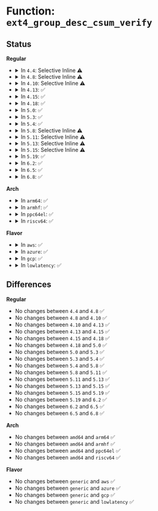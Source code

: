 # Function: <code>ext4_group_desc_csum_verify</code>

## Status
<b>Regular</b>
<ul>
<li>
<details>
<summary>In <code>4.4</code>: Selective Inline ⚠️</summary>

```c
int ext4_group_desc_csum_verify(struct super_block *sb, __u32 block_group, struct ext4_group_desc *gdp);
```

**Collision:** Unique Global

**Inline:** Selective

**Transformation:** False

**Instances:**

```
In fs/ext4/super.c (ffffffff812bacb0)
Location: fs/ext4/super.c:2100
Inline: True
Direct callers:
  - fs/ext4/balloc.c:ext4_read_block_bitmap_nowait
  - fs/ext4/ialloc.c:ext4_read_inode_bitmap
  - fs/ext4/super.c:ext4_remount
  - fs/ext4/super.c:ext4_fill_super
```
**Symbols:**

```
ffffffff812bacb0-ffffffff812bacf1: ext4_group_desc_csum_verify (STB_GLOBAL)
```
</details>
</li>
<li>
<details>
<summary>In <code>4.8</code>: Selective Inline ⚠️</summary>

```c
int ext4_group_desc_csum_verify(struct super_block *sb, __u32 block_group, struct ext4_group_desc *gdp);
```

**Collision:** Unique Global

**Inline:** Selective

**Transformation:** False

**Instances:**

```
In fs/ext4/super.c (ffffffff812e9bd0)
Location: fs/ext4/super.c:2219
Inline: True
Direct callers:
  - fs/ext4/balloc.c:ext4_read_block_bitmap_nowait
  - fs/ext4/ialloc.c:ext4_read_inode_bitmap
  - fs/ext4/super.c:ext4_remount
  - fs/ext4/super.c:ext4_fill_super
```
**Symbols:**

```
ffffffff812e9bd0-ffffffff812e9c10: ext4_group_desc_csum_verify (STB_GLOBAL)
```
</details>
</li>
<li>
<details>
<summary>In <code>4.10</code>: Selective Inline ⚠️</summary>

```c
int ext4_group_desc_csum_verify(struct super_block *sb, __u32 block_group, struct ext4_group_desc *gdp);
```

**Collision:** Unique Global

**Inline:** Selective

**Transformation:** False

**Instances:**

```
In fs/ext4/super.c (ffffffff812ff940)
Location: fs/ext4/super.c:2244
Inline: True
Direct callers:
  - fs/ext4/balloc.c:ext4_read_block_bitmap_nowait
  - fs/ext4/ialloc.c:ext4_read_inode_bitmap
  - fs/ext4/super.c:ext4_remount
  - fs/ext4/super.c:ext4_fill_super
```
**Symbols:**

```
ffffffff812ff940-ffffffff812ff980: ext4_group_desc_csum_verify (STB_GLOBAL)
```
</details>
</li>
<li>
<details>
<summary>In <code>4.13</code>: ✅</summary>

```c
int ext4_group_desc_csum_verify(struct super_block *sb, __u32 block_group, struct ext4_group_desc *gdp);
```

**Collision:** Unique Global

**Inline:** No

**Transformation:** False

**Instances:**

```
In fs/ext4/super.c (ffffffff81334720)
Location: fs/ext4/super.c:2302
Inline: False
Direct callers:
  - fs/ext4/balloc.c:ext4_read_block_bitmap_nowait
  - fs/ext4/ialloc.c:ext4_read_inode_bitmap
  - fs/ext4/super.c:ext4_remount
  - fs/ext4/super.c:ext4_fill_super
```
**Symbols:**

```
ffffffff81334720-ffffffff8133476b: ext4_group_desc_csum_verify (STB_GLOBAL)
```
</details>
</li>
<li>
<details>
<summary>In <code>4.15</code>: ✅</summary>

```c
int ext4_group_desc_csum_verify(struct super_block *sb, __u32 block_group, struct ext4_group_desc *gdp);
```

**Collision:** Unique Global

**Inline:** No

**Transformation:** False

**Instances:**

```
In fs/ext4/super.c (ffffffff81358c30)
Location: fs/ext4/super.c:2305
Inline: False
Direct callers:
  - fs/ext4/balloc.c:ext4_read_block_bitmap_nowait
  - fs/ext4/ialloc.c:ext4_read_inode_bitmap
  - fs/ext4/super.c:ext4_remount
  - fs/ext4/super.c:ext4_fill_super
```
**Symbols:**

```
ffffffff81358c30-ffffffff81358c7a: ext4_group_desc_csum_verify (STB_GLOBAL)
```
</details>
</li>
<li>
<details>
<summary>In <code>4.18</code>: ✅</summary>

```c
int ext4_group_desc_csum_verify(struct super_block *sb, __u32 block_group, struct ext4_group_desc *gdp);
```

**Collision:** Unique Global

**Inline:** No

**Transformation:** False

**Instances:**

```
In fs/ext4/super.c (ffffffff813875a0)
Location: fs/ext4/super.c:2346
Inline: False
Direct callers:
  - fs/ext4/balloc.c:ext4_read_block_bitmap_nowait
  - fs/ext4/super.c:ext4_remount
  - fs/ext4/super.c:ext4_fill_super
```
**Symbols:**

```
ffffffff813875a0-ffffffff813875ea: ext4_group_desc_csum_verify (STB_GLOBAL)
```
</details>
</li>
<li>
<details>
<summary>In <code>5.0</code>: ✅</summary>

```c
int ext4_group_desc_csum_verify(struct super_block *sb, __u32 block_group, struct ext4_group_desc *gdp);
```

**Collision:** Unique Global

**Inline:** No

**Transformation:** False

**Instances:**

```
In fs/ext4/super.c (ffffffff813a00e0)
Location: fs/ext4/super.c:2408
Inline: False
Direct callers:
  - fs/ext4/balloc.c:ext4_read_block_bitmap_nowait
  - fs/ext4/super.c:ext4_remount
  - fs/ext4/super.c:ext4_fill_super
```
**Symbols:**

```
ffffffff813a00e0-ffffffff813a012a: ext4_group_desc_csum_verify (STB_GLOBAL)
```
</details>
</li>
<li>
<details>
<summary>In <code>5.3</code>: ✅</summary>

```c
int ext4_group_desc_csum_verify(struct super_block *sb, __u32 block_group, struct ext4_group_desc *gdp);
```

**Collision:** Unique Global

**Inline:** No

**Transformation:** False

**Instances:**

```
In fs/ext4/super.c (ffffffff813ca430)
Location: fs/ext4/super.c:2451
Inline: False
Direct callers:
  - fs/ext4/balloc.c:ext4_read_block_bitmap_nowait
  - fs/ext4/super.c:ext4_remount
  - fs/ext4/super.c:ext4_check_descriptors
```
**Symbols:**

```
ffffffff813ca430-ffffffff813ca480: ext4_group_desc_csum_verify (STB_GLOBAL)
```
</details>
</li>
<li>
<details>
<summary>In <code>5.4</code>: ✅</summary>

```c
int ext4_group_desc_csum_verify(struct super_block *sb, __u32 block_group, struct ext4_group_desc *gdp);
```

**Collision:** Unique Global

**Inline:** No

**Transformation:** False

**Instances:**

```
In fs/ext4/super.c (ffffffff813e37e0)
Location: fs/ext4/super.c:2469
Inline: False
Direct callers:
  - fs/ext4/balloc.c:ext4_read_block_bitmap_nowait
  - fs/ext4/super.c:ext4_remount
  - fs/ext4/super.c:ext4_check_descriptors
```
**Symbols:**

```
ffffffff813e37e0-ffffffff813e3830: ext4_group_desc_csum_verify (STB_GLOBAL)
```
</details>
</li>
<li>
<details>
<summary>In <code>5.8</code>: Selective Inline ⚠️</summary>

```c
int ext4_group_desc_csum_verify(struct super_block *sb, __u32 block_group, struct ext4_group_desc *gdp);
```

**Collision:** Unique Global

**Inline:** Selective

**Transformation:** False

**Instances:**

```
In fs/ext4/super.c (ffffffff81430c40)
Location: fs/ext4/super.c:2623
Inline: True
Direct callers:
  - fs/ext4/balloc.c:ext4_init_block_bitmap
  - fs/ext4/super.c:ext4_remount
  - fs/ext4/super.c:ext4_check_descriptors
```
**Symbols:**

```
ffffffff81430c40-ffffffff81430c93: ext4_group_desc_csum_verify (STB_GLOBAL)
```
</details>
</li>
<li>
<details>
<summary>In <code>5.11</code>: Selective Inline ⚠️</summary>

```c
int ext4_group_desc_csum_verify(struct super_block *sb, __u32 block_group, struct ext4_group_desc *gdp);
```

**Collision:** Unique Global

**Inline:** Selective

**Transformation:** False

**Instances:**

```
In fs/ext4/super.c (ffffffff81449a10)
Location: fs/ext4/super.c:2828
Inline: True
Direct callers:
  - fs/ext4/balloc.c:ext4_init_block_bitmap
  - fs/ext4/super.c:ext4_remount
  - fs/ext4/super.c:ext4_check_descriptors
```
**Symbols:**

```
ffffffff81449a10-ffffffff81449a63: ext4_group_desc_csum_verify (STB_GLOBAL)
```
</details>
</li>
<li>
<details>
<summary>In <code>5.13</code>: Selective Inline ⚠️</summary>

```c
int ext4_group_desc_csum_verify(struct super_block *sb, __u32 block_group, struct ext4_group_desc *gdp);
```

**Collision:** Unique Global

**Inline:** Selective

**Transformation:** False

**Instances:**

```
In fs/ext4/super.c (ffffffff8144f390)
Location: fs/ext4/super.c:2854
Inline: True
Direct callers:
  - fs/ext4/balloc.c:ext4_init_block_bitmap
  - fs/ext4/super.c:ext4_remount
  - fs/ext4/super.c:ext4_check_descriptors
```
**Symbols:**

```
ffffffff8144f390-ffffffff8144f3e3: ext4_group_desc_csum_verify (STB_GLOBAL)
```
</details>
</li>
<li>
<details>
<summary>In <code>5.15</code>: Selective Inline ⚠️</summary>

```c
int ext4_group_desc_csum_verify(struct super_block *sb, __u32 block_group, struct ext4_group_desc *gdp);
```

**Collision:** Unique Global

**Inline:** Selective

**Transformation:** False

**Instances:**

```
In fs/ext4/super.c (ffffffff814a2f10)
Location: fs/ext4/super.c:2840
Inline: True
Direct callers:
  - fs/ext4/balloc.c:ext4_init_block_bitmap
  - fs/ext4/super.c:ext4_remount
  - fs/ext4/super.c:ext4_check_descriptors
```
**Symbols:**

```
ffffffff814a2f10-ffffffff814a2f63: ext4_group_desc_csum_verify (STB_GLOBAL)
```
</details>
</li>
<li>
<details>
<summary>In <code>5.19</code>: ✅</summary>

```c
int ext4_group_desc_csum_verify(struct super_block *sb, __u32 block_group, struct ext4_group_desc *gdp);
```

**Collision:** Unique Global

**Inline:** No

**Transformation:** False

**Instances:**

```
In fs/ext4/super.c (ffffffff8152a3b0)
Location: fs/ext4/super.c:3219
Inline: False
Direct callers:
  - fs/ext4/balloc.c:ext4_init_block_bitmap
  - fs/ext4/super.c:__ext4_remount
  - fs/ext4/super.c:ext4_check_descriptors
```
**Symbols:**

```
ffffffff8152a3b0-ffffffff8152a41c: ext4_group_desc_csum_verify (STB_GLOBAL)
```
</details>
</li>
<li>
<details>
<summary>In <code>6.2</code>: ✅</summary>

```c
int ext4_group_desc_csum_verify(struct super_block *sb, __u32 block_group, struct ext4_group_desc *gdp);
```

**Collision:** Unique Global

**Inline:** No

**Transformation:** False

**Instances:**

```
In fs/ext4/super.c (ffffffff815c8d60)
Location: fs/ext4/super.c:3208
Inline: False
Direct callers:
  - fs/ext4/balloc.c:ext4_init_block_bitmap
  - fs/ext4/super.c:__ext4_remount
  - fs/ext4/super.c:ext4_check_descriptors
```
**Symbols:**

```
ffffffff815c8d60-ffffffff815c8dcc: ext4_group_desc_csum_verify (STB_GLOBAL)
```
</details>
</li>
<li>
<details>
<summary>In <code>6.5</code>: ✅</summary>

```c
int ext4_group_desc_csum_verify(struct super_block *sb, __u32 block_group, struct ext4_group_desc *gdp);
```

**Collision:** Unique Global

**Inline:** No

**Transformation:** False

**Instances:**

```
In fs/ext4/super.c (ffffffff81600b20)
Location: fs/ext4/super.c:3262
Inline: False
Direct callers:
  - fs/ext4/balloc.c:ext4_init_block_bitmap
  - fs/ext4/super.c:__ext4_remount
  - fs/ext4/super.c:ext4_check_descriptors
```
**Symbols:**

```
ffffffff81600b20-ffffffff81600b8c: ext4_group_desc_csum_verify (STB_GLOBAL)
```
</details>
</li>
<li>
<details>
<summary>In <code>6.8</code>: ✅</summary>

```c
int ext4_group_desc_csum_verify(struct super_block *sb, __u32 block_group, struct ext4_group_desc *gdp);
```

**Collision:** Unique Global

**Inline:** No

**Transformation:** False

**Instances:**

```
In fs/ext4/super.c (ffffffff81639870)
Location: fs/ext4/super.c:3268
Inline: False
Direct callers:
  - fs/ext4/balloc.c:ext4_init_block_bitmap
  - fs/ext4/super.c:__ext4_remount
  - fs/ext4/super.c:ext4_check_descriptors
```
**Symbols:**

```
ffffffff81639870-ffffffff816398dc: ext4_group_desc_csum_verify (STB_GLOBAL)
```
</details>
</li>
</ul>
<b>Arch</b>
<ul>
<li>
<details>
<summary>In <code>arm64</code>: ✅</summary>

```c
int ext4_group_desc_csum_verify(struct super_block *sb, __u32 block_group, struct ext4_group_desc *gdp);
```

**Collision:** Unique Global

**Inline:** No

**Transformation:** False

**Instances:**

```
In fs/ext4/super.c (ffff8000104bcda0)
Location: fs/ext4/super.c:2469
Inline: False
Direct callers:
  - fs/ext4/balloc.c:ext4_read_block_bitmap_nowait
  - fs/ext4/super.c:ext4_remount
  - fs/ext4/super.c:ext4_check_descriptors
  - fs/ext4/super.c:ext4_check_descriptors
```
**Symbols:**

```
ffff8000104bcda0-ffff8000104bce3c: ext4_group_desc_csum_verify (STB_GLOBAL)
```
</details>
</li>
<li>
<details>
<summary>In <code>armhf</code>: ✅</summary>

```c
int ext4_group_desc_csum_verify(struct super_block *sb, __u32 block_group, struct ext4_group_desc *gdp);
```

**Collision:** Unique Global

**Inline:** No

**Transformation:** False

**Instances:**

```
In fs/ext4/super.c (c068040c)
Location: fs/ext4/super.c:2469
Inline: False
Direct callers:
  - fs/ext4/balloc.c:ext4_read_block_bitmap_nowait
  - fs/ext4/super.c:ext4_remount
  - fs/ext4/super.c:ext4_check_descriptors
```
**Symbols:**

```
c068040c-c06804d0: ext4_group_desc_csum_verify (STB_GLOBAL)
```
</details>
</li>
<li>
<details>
<summary>In <code>ppc64el</code>: ✅</summary>

```c
int ext4_group_desc_csum_verify(struct super_block *sb, __u32 block_group, struct ext4_group_desc *gdp);
```

**Collision:** Unique Global

**Inline:** No

**Transformation:** False

**Instances:**

```
In fs/ext4/super.c (c0000000005f2d70)
Location: fs/ext4/super.c:2469
Inline: False
Direct callers:
  - fs/ext4/balloc.c:ext4_read_block_bitmap_nowait
  - fs/ext4/super.c:ext4_remount
  - fs/ext4/super.c:ext4_check_descriptors
```
**Symbols:**

```
c0000000005f2d70-c0000000005f2df4: ext4_group_desc_csum_verify (STB_GLOBAL)
```
</details>
</li>
<li>
<details>
<summary>In <code>riscv64</code>: ✅</summary>

```c
int ext4_group_desc_csum_verify(struct super_block *sb, __u32 block_group, struct ext4_group_desc *gdp);
```

**Collision:** Unique Global

**Inline:** No

**Transformation:** False

**Instances:**

```
In fs/ext4/super.c (ffffffe000338aae)
Location: fs/ext4/super.c:2469
Inline: False
Direct callers:
  - fs/ext4/balloc.c:ext4_read_block_bitmap_nowait
  - fs/ext4/super.c:ext4_remount
  - fs/ext4/super.c:ext4_check_descriptors
```
**Symbols:**

```
ffffffe000338aae-ffffffe000338b1a: ext4_group_desc_csum_verify (STB_GLOBAL)
```
</details>
</li>
</ul>
<b>Flavor</b>
<ul>
<li>
<details>
<summary>In <code>aws</code>: ✅</summary>

```c
int ext4_group_desc_csum_verify(struct super_block *sb, __u32 block_group, struct ext4_group_desc *gdp);
```

**Collision:** Unique Global

**Inline:** No

**Transformation:** False

**Instances:**

```
In fs/ext4/super.c (ffffffff813dbdc0)
Location: fs/ext4/super.c:2469
Inline: False
Direct callers:
  - fs/ext4/balloc.c:ext4_read_block_bitmap_nowait
  - fs/ext4/super.c:ext4_remount
  - fs/ext4/super.c:ext4_check_descriptors
```
**Symbols:**

```
ffffffff813dbdc0-ffffffff813dbe10: ext4_group_desc_csum_verify (STB_GLOBAL)
```
</details>
</li>
<li>
<details>
<summary>In <code>azure</code>: ✅</summary>

```c
int ext4_group_desc_csum_verify(struct super_block *sb, __u32 block_group, struct ext4_group_desc *gdp);
```

**Collision:** Unique Global

**Inline:** No

**Transformation:** False

**Instances:**

```
In fs/ext4/super.c (ffffffff813cc840)
Location: fs/ext4/super.c:2469
Inline: False
Direct callers:
  - fs/ext4/balloc.c:ext4_read_block_bitmap_nowait
  - fs/ext4/super.c:ext4_remount
  - fs/ext4/super.c:ext4_check_descriptors
```
**Symbols:**

```
ffffffff813cc840-ffffffff813cc890: ext4_group_desc_csum_verify (STB_GLOBAL)
```
</details>
</li>
<li>
<details>
<summary>In <code>gcp</code>: ✅</summary>

```c
int ext4_group_desc_csum_verify(struct super_block *sb, __u32 block_group, struct ext4_group_desc *gdp);
```

**Collision:** Unique Global

**Inline:** No

**Transformation:** False

**Instances:**

```
In fs/ext4/super.c (ffffffff813d9260)
Location: fs/ext4/super.c:2469
Inline: False
Direct callers:
  - fs/ext4/balloc.c:ext4_read_block_bitmap_nowait
  - fs/ext4/super.c:ext4_remount
  - fs/ext4/super.c:ext4_check_descriptors
```
**Symbols:**

```
ffffffff813d9260-ffffffff813d92b0: ext4_group_desc_csum_verify (STB_GLOBAL)
```
</details>
</li>
<li>
<details>
<summary>In <code>lowlatency</code>: ✅</summary>

```c
int ext4_group_desc_csum_verify(struct super_block *sb, __u32 block_group, struct ext4_group_desc *gdp);
```

**Collision:** Unique Global

**Inline:** No

**Transformation:** False

**Instances:**

```
In fs/ext4/super.c (ffffffff813ee560)
Location: fs/ext4/super.c:2469
Inline: False
Direct callers:
  - fs/ext4/balloc.c:ext4_read_block_bitmap_nowait
  - fs/ext4/super.c:ext4_remount
  - fs/ext4/super.c:ext4_check_descriptors
```
**Symbols:**

```
ffffffff813ee560-ffffffff813ee5b0: ext4_group_desc_csum_verify (STB_GLOBAL)
```
</details>
</li>
</ul>

## Differences
<b>Regular</b>
<ul>
<li>
No changes between <code>4.4</code> and <code>4.8</code> ✅
</li>
<li>
No changes between <code>4.8</code> and <code>4.10</code> ✅
</li>
<li>
No changes between <code>4.10</code> and <code>4.13</code> ✅
</li>
<li>
No changes between <code>4.13</code> and <code>4.15</code> ✅
</li>
<li>
No changes between <code>4.15</code> and <code>4.18</code> ✅
</li>
<li>
No changes between <code>4.18</code> and <code>5.0</code> ✅
</li>
<li>
No changes between <code>5.0</code> and <code>5.3</code> ✅
</li>
<li>
No changes between <code>5.3</code> and <code>5.4</code> ✅
</li>
<li>
No changes between <code>5.4</code> and <code>5.8</code> ✅
</li>
<li>
No changes between <code>5.8</code> and <code>5.11</code> ✅
</li>
<li>
No changes between <code>5.11</code> and <code>5.13</code> ✅
</li>
<li>
No changes between <code>5.13</code> and <code>5.15</code> ✅
</li>
<li>
No changes between <code>5.15</code> and <code>5.19</code> ✅
</li>
<li>
No changes between <code>5.19</code> and <code>6.2</code> ✅
</li>
<li>
No changes between <code>6.2</code> and <code>6.5</code> ✅
</li>
<li>
No changes between <code>6.5</code> and <code>6.8</code> ✅
</li>
</ul>
<b>Arch</b>
<ul>
<li>
No changes between <code>amd64</code> and <code>arm64</code> ✅
</li>
<li>
No changes between <code>amd64</code> and <code>armhf</code> ✅
</li>
<li>
No changes between <code>amd64</code> and <code>ppc64el</code> ✅
</li>
<li>
No changes between <code>amd64</code> and <code>riscv64</code> ✅
</li>
</ul>
<b>Flavor</b>
<ul>
<li>
No changes between <code>generic</code> and <code>aws</code> ✅
</li>
<li>
No changes between <code>generic</code> and <code>azure</code> ✅
</li>
<li>
No changes between <code>generic</code> and <code>gcp</code> ✅
</li>
<li>
No changes between <code>generic</code> and <code>lowlatency</code> ✅
</li>
</ul>
